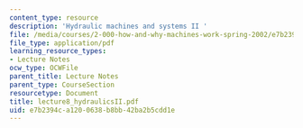 ```yaml
---
content_type: resource
description: 'Hydraulic machines and systems II '
file: /media/courses/2-000-how-and-why-machines-work-spring-2002/e7b2394ca1200638b8bb42ba2b5cdd1e_lecture8_hydraulicsII.pdf
file_type: application/pdf
learning_resource_types:
- Lecture Notes
ocw_type: OCWFile
parent_title: Lecture Notes
parent_type: CourseSection
resourcetype: Document
title: lecture8_hydraulicsII.pdf
uid: e7b2394c-a120-0638-b8bb-42ba2b5cdd1e
---
```

